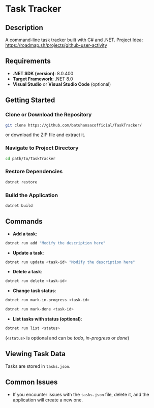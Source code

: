 # Task Tracker

## Description
A command-line task tracker built with C# and .NET.
Project Idea: https://roadmap.sh/projects/github-user-activity

## Requirements
- **.NET SDK (version)**: 8.0.400
- **Target Framework**: .NET 8.0 
- **Visual Studio** or **Visual Studio Code** (optional)

## Getting Started

### Clone or Download the Repository
```bash
git clone https://github.com/batuhansacofficial/TaskTracker/
```
or download the ZIP file and extract it.

### Navigate to Project Directory
```bash
cd path/to/TaskTracker
```

### Restore Dependencies
```bash
dotnet restore
```

### Build the Application
```bash
dotnet build
```

## Commands
- **Add a task**:
```bash
dotnet run add "Modify the description here"
```
- **Update a task**:
```bash
dotnet run update <task-id> "Modify the description here"
```
- **Delete a task**:
```bash
dotnet run delete <task-id>
```
- **Change task status**:
```bash
dotnet run mark-in-progress <task-id>
```
```bash
dotnet run mark-done <task-id>
```
- **List tasks with status (optional)**: 
```bash
dotnet run list <status>
```
(`<status>` is optional and can be *todo*, *in-progress* or *done*)

## Viewing Task Data
Tasks are stored in `tasks.json`.

## Common Issues
- If you encounter issues with the `tasks.json` file, delete it, and the application will create a new one.
